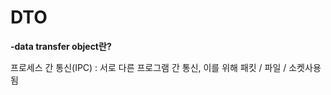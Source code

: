 # DTO

**-data transfer object란?**



프로세스 간 통신(IPC) : 서로 다른 프로그램 간 통신, 이를 위해 패킷 / 파일 / 소켓사용됨

&#x20;
